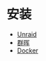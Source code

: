 # 安装

* [Unraid](/zh-cn/install-unraid.md)
* [群晖](/zh-cn/install-synology.md)
* [Docker](/zh-cn/install-docker.md)
